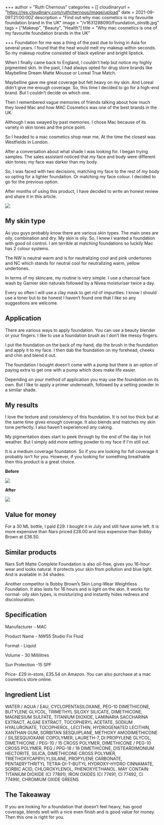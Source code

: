 +++
author = "Ruth Chernous"
categories = []
cloudinaryurl = "https://res.cloudinary.com/ruthchernous/image/upload"
date = 2021-09-09T21:00:00Z
description = "Find out why mac cosmetics is my favourite foundation brand in the UK"
image = "/v1631288090/Foundation_olnstb.jpg"
tags = ["Makeup", "Beauty", "Health"]
title = "Why mac cosmetics is one of my favourite foundation brands in the UK"

+++
Foundation for me was a thing of the past due to living in Asia for several years. I found that the heat would melt my makeup within seconds. So my makeup routine consisted of black eyeliner and bright lipstick.

When I finally came back to England, I couldn’t help but notice my highly pigmented skin. In the past, I had always opted for drug store brands like Maybelline Dream Matte Mousse or Loreal True Match.

Maybelline gave me great coverage but felt heavy on my skin. And Loreal didn’t give me enough coverage. So, this time I decided to go for a high-end brand. But I couldn’t decide on which one.

Then I remembered vague memories of friends talking about how much they loved Mac and how MAC Cosmetics was one of the best brands in the UK.

Although I was swayed by past memories. I chose Mac because of its variety in skin tones and the price point.

So I headed to a mac cosmetics shop near me. At the time the closest was Westfields in London.

After a conversation about what shade I was looking for. I began trying samples. The sales assistant noticed that my face and body were different skin tones; my face was darker than my body.

So, I was faced with two decisions, matching my face to the rest of my body so opting for a lighter foundation. Or matching my face colour. I decided to go for the previous option.

After months of using this product, I have decided to write an honest review and share it in this article.

![](https://res.cloudinary.com/ruthchernous/image/upload/v1631287899/Mac_cosmetics_NW55_p46a3n.jpg)

## **My skin type**

As you guys probably know there are various skin types. The main ones are oily, combination and dry. My skin is oily. So, I knew I wanted a foundation with good oil control. I am terrible at matching foundations so luckily Mac has 2 colour systems.

The NW is neutral warm and is for neutralizing cool and pink undertones and NC which stands for neutral cool for neutralizing warm, yellow undertones.

In terms of my skincare, my routine is very simple. I use a charcoal face wash by Garnier skin naturals followed by a Nivea moisturiser twice a day.

Every so often I will use a clay mask to get rid of impurities. I know I should use a toner but to be honest I haven’t found one that I like so any suggestions are welcome.

## **Application**

There are various ways to apply foundation. You can use a beauty blender or your fingers. I like to use a foundation brush as I don’t like messy fingers.

I put the foundation on the back of my hand, dip the brush in the foundation and apply it to my face. I then dab the foundation on my forehead, cheeks and chin and blend it out.

The foundation I bought doesn’t come with a pump but there is an option of paying extra to get one with a pump which does make life easier.

Depending on your method of application you may use the foundation on its own. But I like to apply a primer underneath, followed by a setting powder in a similar shade.

## **My results**

I love the texture and consistency of this foundation. It is not too thick but at the same time gives enough coverage. It also blends and matches my skin tone perfectly. I also haven’t experienced any caking.

My pigmentation does start to peek through by the end of the day in hot weather. But I simply add more setting powder to my face if I'm still out.

It is a medium coverage foundation. So if you are looking for full coverage it probably isn’t for you. However, if you looking for something breathable then this product is a great choice.

**Before**

![](https://res.cloudinary.com/ruthchernous/image/upload/v1631287747/Mac_cosmetics_UK_tlkh8m.jpg)

**After**

![](https://res.cloudinary.com/ruthchernous/image/upload/v1631287786/Mac_cosmetics_Foundation_xzgdkj.jpg)

## **Value for money**

For a 30 ML bottle, I paid £29. I bought it in July and still have some left. It is more expensive than Nars priced £28.00 and less expensive than Bobby Brown at £36.50.

## **Similar products**

Nars Soft Matte Complete Foundation is also oil-free, gives you 16-hour wear and looks natural. It protects your skin from pollution and blue light. And is available in 34 shades.

Another competitor is Bobby Brown’s Skin Long-Wear Weightless Foundation. It also lasts for 16 hours and is light on the skin. It works for normal- oily skin types, is moisturizing and instantly hides redness and discolouration.

## **Specification**

Manufacturer - MAC

Product Name - NW55 Studio Fix Fluid

Format - Liquid

Volume - 30 Millilitres

Sun Protection -15 SPF

Price- £29 in-store, £35.54 on Amazon. You can also purchase at a mac cosmetics store online.

## **Ingredient List**

WATER / AQUA / EAU, CYCLOPENTASILOXANE, PEG-10 DIMETHICONE, BUTYLENE GLYCOL, TRIMETHYL SILOXY SILICATE, DIMETHICONE, MAGNESIUM SULFATE, TITANIUM DIOXIDE, LAMINARIA SACCHARINA EXTRACT, ALGAE EXTRACT, TOCOPHERYL ACETATE, SODIUM HYALURONATE, TOCOPHEROL, LECITHIN, HYDROGENATED LECITHIN, XANTHAN GUM, SORBITAN SESQUIPLANE, METHOXY AMODIMETHICONE / SILSESQUIOXANE COPOLYMER, LAURETH-7, DI PROPYLENE GLYCOL, DIMETHICONE / PEG-10 / 15 CROSS POLYMER, DIMETHICONE / PEG-10 CROSS POLYMER, PEG / PPG-18 / 18 DIMETHICONE, DISTEARDIMONIUM HECTORITE, SILICA, DIMETHICONE CROSS POLYMER, TRIETHOXYCAPRYLYLSILANE, PROPYLENE CARBONATE, PENTAERYTHRITYL TETRA-DI-T-BUTYL HYDROXY-HYDRO CINNAMATE, SORBIC ACID, CHLOROXYLENOL, PHENOXYETHANOL. MAY CONTAIN: TITANIUM DIOXIDE (CI 77891), IRON OXIDES (CI 77491, CI 77492, CI 77499), CHROMIUM OXIDE GREENS

## **The Takeaway**

If you are looking for a foundation that doesn’t feel heavy, has good coverage, blends well with a nice even finish and is good value for money. Then this one is right for you.